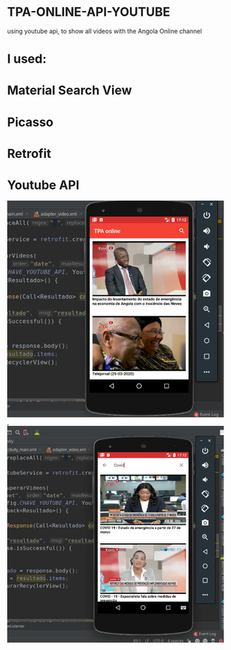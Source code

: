 # TPA-ONLINE-API-YOUTUBE
using youtube api, to show all videos with the Angola Online channel

# I used:
# Material Search View
# Picasso
# Retrofit 
# Youtube API

![](https://github.com/eliezerantonio/TPA-ONLINE-API-YOUTUBE/blob/master/API.png),![](https://github.com/eliezerantonio/TPA-ONLINE-API-YOUTUBE/blob/master/API2.png)


